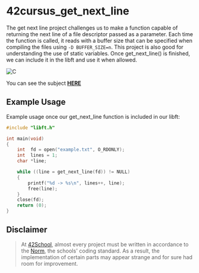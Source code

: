 # 42cursus_get_next_line
The get next line project challenges us to make a function capable of returning the next line of a file descriptor passed as a parameter. Each time the function is called, it reads with a buffer size that can be specified when compiling the files using `-D BUFFER_SIZE=n`. This project is also good for understanding the use of static variables. Once get_next_line() is finished, we can include it in the libft and use it when allowed.

![C](https://img.shields.io/badge/C-a?style=for-the-badge&logo=C&color=grey)

You can see the subject [**HERE**](https://github.com/MGuardia10/42cursus/blob/main/subjects/en/gnl_subject_en.pdf)

## Example Usage
Example usage once our get_next_line function is included in our libft:
```C
#include "libft.h"

int main(void)
{
    int  fd = open("example.txt", O_RDONLY);
    int  lines = 1;
    char *line;

    while ((line = get_next_line(fd)) != NULL)
    {
        printf("%d -> %s\n", lines++, line);
        free(line);
    }
    close(fd);
    return (0);
}
```

## Disclaimer
> At [42School](https://en.wikipedia.org/wiki/42_(school)), almost every project must be written in accordance to the [Norm](https://github.com/MGuardia10/42cursus/blob/main/subjects/en/norm_en.pdf), the schools' coding standard. As a result, the implementation of certain parts may appear strange and for sure had room for improvement.
